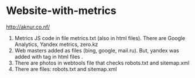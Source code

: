# Website-with-metrics
http://aknur.co.nf/
1) Metrics JS code in file metrics.txt (also in html files). There are Google Analytics, Yandex metrics, zero.kz
2) Web masters added as files (bing, google, mail.ru). But, yandex was added with tag in html files <meta name="yandex-verification" content="34c43d1db6f0b0b9" />.
3) There are photos in webtools file that checks robots.txt and sitemap.xml
4) There are files: robots.txt and sitemap.xml
